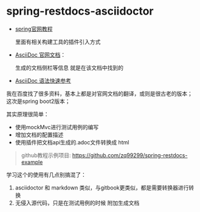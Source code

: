# spring-restdocs-asciidoctor

*  [spring官网教程](https://docs.spring.io/spring-restdocs/docs/current/reference/html5/)

    里面有相关构建工具的插件引入方式
*  [AsciiDoc 官网文档](https://asciidoctor.org/docs/user-manual/#left-or-right-column-layout)：

    生成的文档侧栏等信息 就是在该文档中找到的
* [ AsciiDoc 语法快速参考](https://asciidoctor.org/docs/asciidoc-syntax-quick-reference)

我在百度找了很多资料，基本上都是对官网文档的翻译，或则是很古老的版本； 这次是spring boot2版本；

其实原理很简单：

* 使用mockMvc进行测试用例的编写
* 增加文档的配置描述
* 使用插件把文档api生成的.adoc文件转换成 html

> github教程示例项目: https://github.com/zq99299/spring-restdocs-example

学习这个的使用有几点别搞混了：

1. asciidoctor 和 markdown 类似，与gitbook更类似，都是需要转换器进行转换
2. 无侵入源代码，只是在测试用例的时候 附加生成文档
